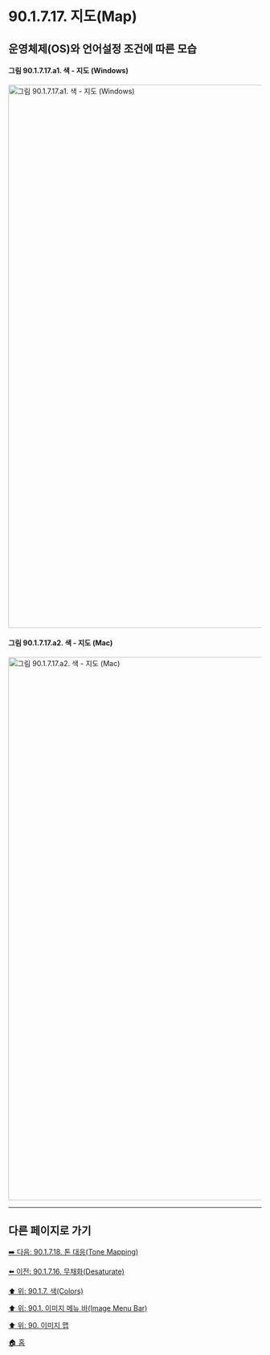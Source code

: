 # 90.1.7.17. 지도(Map)
## 운영체제(OS)와 언어설정 조건에 따른 모습
#### 그림 90.1.7.17.a1. 색 - 지도 (Windows)
<img width="1080" alt="그림 90.1.7.17.a1. 색 - 지도 (Windows)" environment="MacOS:Sonoma 14.2.1 GIMP 2.10.36" src="https://github.com/wonder13662/gimp/assets/15767104/6752a416-78f4-4b79-990c-6ce61c761c9d">

#### 그림 90.1.7.17.a2. 색 - 지도 (Mac)
<img width="1080" alt="그림 90.1.7.17.a2. 색 - 지도 (Mac)" environment="MacOS:Sonoma 14.2.1 GIMP 2.10.36" src="https://github.com/wonder13662/gimp/assets/15767104/fc5c81f4-fb4d-4a7c-b74b-6305023c2492">

***

## 다른 페이지로 가기

[➡️ 다음: 90.1.7.18. 톤 대응(Tone Mapping)](./90-01-07-colorsx-18-tone_mapping.md)

[⬅️ 이전: 90.1.7.16. 무채화(Desaturate)](./90-01-07-colorsx-16-desaturate.md)

[⬆️ 위: 90.1.7. 색(Colors)](./90-01-07-colors.md)

[⬆️ 위: 90.1. 이미지 메뉴 바(Image Menu Bar)](./90-01-00-image-menu-bar.md)

[⬆️ 위: 90. 이미지 맵](./90-00-image-map.md)

[🏠 홈](./00-home.md)